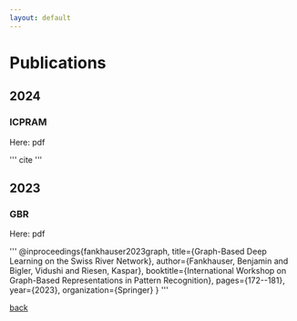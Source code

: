 ```yaml
---
layout: default
---
```


# Publications

## 2024

### ICPRAM
Here: pdf

'''
cite
'''

## 2023

### GBR
Here: pdf

'''
@inproceedings{fankhauser2023graph,
  title={Graph-Based Deep Learning on the Swiss River Network},
  author={Fankhauser, Benjamin and Bigler, Vidushi and Riesen, Kaspar},
  booktitle={International Workshop on Graph-Based Representations in Pattern Recognition},
  pages={172--181},
  year={2023},
  organization={Springer}
}
'''

[back](./)



